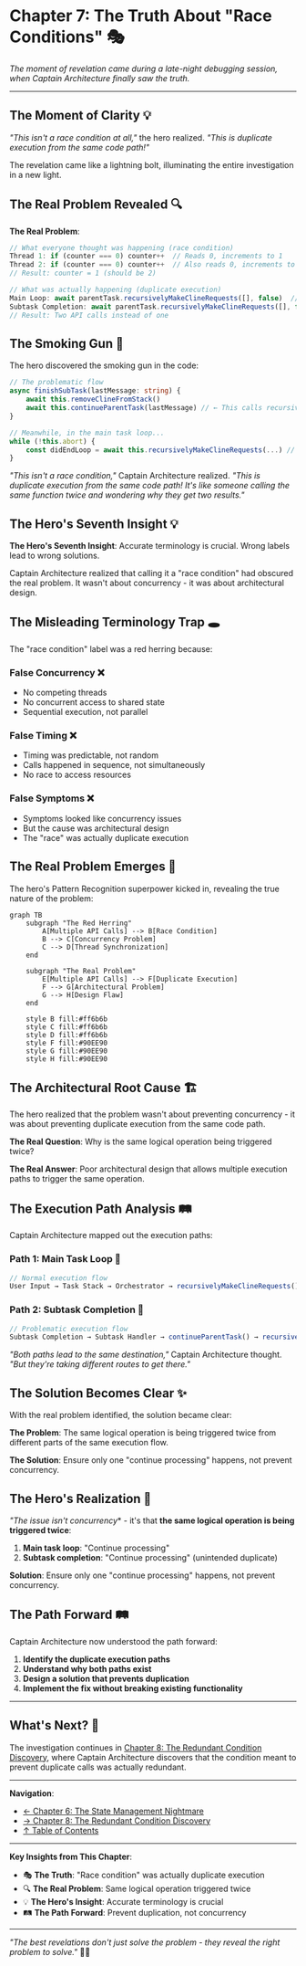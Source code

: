 # Chapter 7: The Truth About "Race Conditions" 🎭

*The moment of revelation came during a late-night debugging session, when Captain Architecture finally saw the truth.*

---

## The Moment of Clarity 💡

*"This isn't a race condition at all,"* the hero realized. *"This is duplicate execution from the same code path!"*

The revelation came like a lightning bolt, illuminating the entire investigation in a new light.

## The Real Problem Revealed 🔍

**The Real Problem**:

```typescript
// What everyone thought was happening (race condition)
Thread 1: if (counter === 0) counter++  // Reads 0, increments to 1
Thread 2: if (counter === 0) counter++  // Also reads 0, increments to 1
// Result: counter = 1 (should be 2)

// What was actually happening (duplicate execution)
Main Loop: await parentTask.recursivelyMakeClineRequests([], false)  // Call 1
Subtask Completion: await parentTask.recursivelyMakeClineRequests([], false)  // Call 2
// Result: Two API calls instead of one
```

## The Smoking Gun 🔫

The hero discovered the smoking gun in the code:

```typescript
// The problematic flow
async finishSubTask(lastMessage: string) {
    await this.removeClineFromStack()
    await this.continueParentTask(lastMessage) // ← This calls recursivelyMakeClineRequests
}

// Meanwhile, in the main task loop...
while (!this.abort) {
    const didEndLoop = await this.recursivelyMakeClineRequests(...) // ← This ALSO calls it
}
```

*"This isn't a race condition,"* Captain Architecture realized. *"This is duplicate execution from the same code path! It's like someone calling the same function twice and wondering why they get two results."*

## The Hero's Seventh Insight 💡

**The Hero's Seventh Insight**: Accurate terminology is crucial. Wrong labels lead to wrong solutions.

Captain Architecture realized that calling it a "race condition" had obscured the real problem. It wasn't about concurrency - it was about architectural design.

## The Misleading Terminology Trap 🕳️

The "race condition" label was a red herring because:

### **False Concurrency** ❌
- No competing threads
- No concurrent access to shared state
- Sequential execution, not parallel

### **False Timing** ❌
- Timing was predictable, not random
- Calls happened in sequence, not simultaneously
- No race to access resources

### **False Symptoms** ❌
- Symptoms looked like concurrency issues
- But the cause was architectural design
- The "race" was actually duplicate execution

## The Real Problem Emerges 🎯

The hero's Pattern Recognition superpower kicked in, revealing the true nature of the problem:

```mermaid
graph TB
    subgraph "The Red Herring"
        A[Multiple API Calls] --> B[Race Condition]
        B --> C[Concurrency Problem]
        C --> D[Thread Synchronization]
    end
    
    subgraph "The Real Problem"
        E[Multiple API Calls] --> F[Duplicate Execution]
        F --> G[Architectural Problem]
        G --> H[Design Flaw]
    end
    
    style B fill:#ff6b6b
    style C fill:#ff6b6b
    style D fill:#ff6b6b
    style F fill:#90EE90
    style G fill:#90EE90
    style H fill:#90EE90
```

## The Architectural Root Cause 🏗️

The hero realized that the problem wasn't about preventing concurrency - it was about preventing duplicate execution from the same code path.

**The Real Question**: Why is the same logical operation being triggered twice?

**The Real Answer**: Poor architectural design that allows multiple execution paths to trigger the same operation.

## The Execution Path Analysis 🛤️

Captain Architecture mapped out the execution paths:

### **Path 1: Main Task Loop** 🔄
```typescript
// Normal execution flow
User Input → Task Stack → Orchestrator → recursivelyMakeClineRequests() → API Call
```

### **Path 2: Subtask Completion** 🤖
```typescript
// Problematic execution flow
Subtask Completion → Subtask Handler → continueParentTask() → recursivelyMakeClineRequests() → API Call
```

*"Both paths lead to the same destination,"* Captain Architecture thought. *"But they're taking different routes to get there."*

## The Solution Becomes Clear ✨

With the real problem identified, the solution became clear:

**The Problem**: The same logical operation is being triggered twice from different parts of the same execution flow.

**The Solution**: Ensure only one "continue processing" happens, not prevent concurrency.

## The Hero's Realization 🎯

*"The issue isn't concurrency** - it's that **the same logical operation is being triggered twice**:

1. **Main task loop**: "Continue processing"
2. **Subtask completion**: "Continue processing" (unintended duplicate)

**Solution**: Ensure only one "continue processing" happens, not prevent concurrency.

## The Path Forward 🛤️

Captain Architecture now understood the path forward:

1. **Identify the duplicate execution paths**
2. **Understand why both paths exist**
3. **Design a solution that prevents duplication**
4. **Implement the fix without breaking existing functionality**

---

## What's Next? 🔮

The investigation continues in [Chapter 8: The Redundant Condition Discovery](chapter8.md), where Captain Architecture discovers that the condition meant to prevent duplicate calls was actually redundant.

---

**Navigation**: 
- [← Chapter 6: The State Management Nightmare](../part2/chapter6.md)
- [→ Chapter 8: The Redundant Condition Discovery](chapter8.md)
- [↑ Table of Contents](../README.md)

---

**Key Insights from This Chapter**:
- 🎭 **The Truth**: "Race condition" was actually duplicate execution
- 🔍 **The Real Problem**: Same logical operation triggered twice
- 💡 **The Hero's Insight**: Accurate terminology is crucial
- 🛤️ **The Path Forward**: Prevent duplication, not concurrency

---

*"The best revelations don't just solve the problem - they reveal the right problem to solve."* 🦸‍♂️
